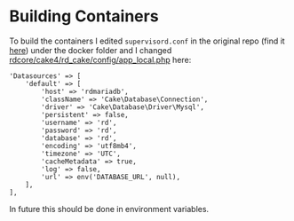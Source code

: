 # Building Containers
To build the containers I edited `supervisord.conf` in the original repo (find it [here](supervisord.conf)) under the 
docker folder and I changed [rdcore/cake4/rd_cake/config/app_local.php](supervisord.conf) here:
```
'Datasources' => [
    'default' => [
        'host' => 'rdmariadb',
        'className' => 'Cake\Database\Connection',
        'driver' => 'Cake\Database\Driver\Mysql',
        'persistent' => false,
        'username' => 'rd',
        'password' => 'rd',
        'database' => 'rd',
        'encoding' => 'utf8mb4',
        'timezone' => 'UTC',
        'cacheMetadata' => true,
        'log' => false,
        'url' => env('DATABASE_URL', null),
    ],
],
```
In future this should be done in environment variables.